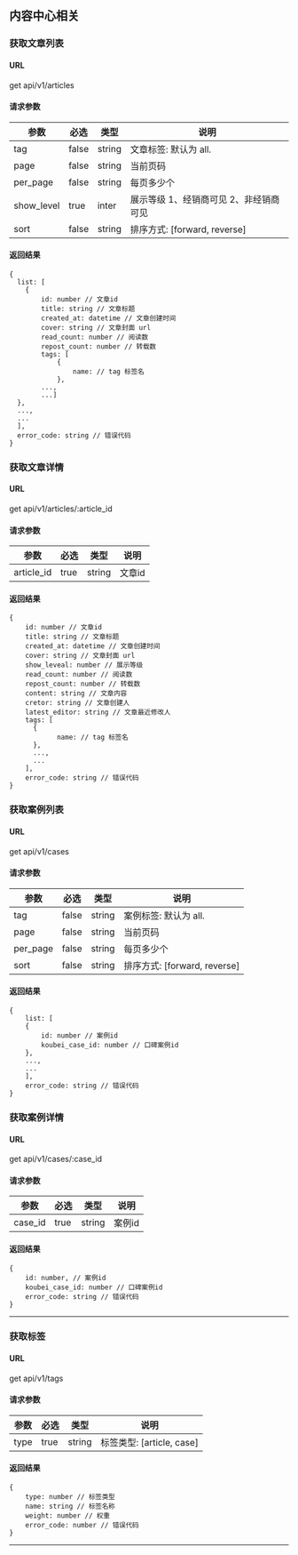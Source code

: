 ## 内容中心相关

### 获取文章列表
#### URL
get api/v1/articles

#### 请求参数
| 参数 | 必选 | 类型   | 说明 |
| --------- | ---- | ------ | ----|
| tag | false| string| 文章标签: 默认为 all. |
| page | false | string | 当前页码 |
| per\_page| false | string | 每页多少个 |
| show_level | true | inter | 展示等级 1、经销商可见 2、非经销商可见 |
| sort | false | string | 排序方式: [forward, reverse] |

#### 返回结果
```
{
  list: [
  	{
		id: number // 文章id
    	title: string // 文章标题
    	created_at: datetime // 文章创建时间
    	cover: string // 文章封面 url
    	read_count: number // 阅读数
    	repost_count: number // 转载数
    	tags: [
      		{
		 		name: // tag 标签名
      		},
    	...,
    	...]
  },
  ...,
  ...
  ],
  error_code: string // 错误代码
}
```

### 获取文章详情
#### URL
get api/v1/articles/:article\_id

#### 请求参数
| 参数 | 必选 | 类型   | 说明 |
| --------- | ---- | ------ | ----|
| article\_id | true | string| 文章id |

#### 返回结果
```
{
	id: number // 文章id
    title: string // 文章标题
    created_at: datetime // 文章创建时间
    cover: string // 文章封面 url
    show_leveal: number // 展示等级
    read_count: number // 阅读数
    repost_count: number // 转载数
    content: string // 文章内容
    cretor: string // 文章创建人
    latest_editor: string // 文章最近修改人
    tags: [
      {
			name: // tag 标签名
      },
      ...,
      ...
    ],
    error_code: string // 错误代码
}
```


### 获取案例列表
#### URL
get api/v1/cases

#### 请求参数
| 参数 | 必选 | 类型   | 说明 |
| --------- | ---- | ------ | ----|
| tag | false | string| 案例标签: 默认为 all. |
| page | false | string | 当前页码 |
| per\_page| false | string | 每页多少个 |
| sort | false | string | 排序方式: [forward, reverse]|

#### 返回结果
```
{
	list: [
	{
		id: number // 案例id
		koubei_case_id: number // 口碑案例id
	},
	...,
	...
	],
	error_code: string // 错误代码
}
```
### 获取案例详情
#### URL
get api/v1/cases/:case\_id

#### 请求参数
| 参数 | 必选 | 类型   | 说明 |
| --------- | ---- | ------ | ----|
| case\_id | true | string| 案例id |

#### 返回结果
```
{
	id: number, // 案例id
	koubei_case_id: number // 口碑案例id
	error_code: string // 错误代码
}
```


---
### 获取标签
#### URL
get api/v1/tags

#### 请求参数
| 参数       | 必选 | 类型   | 说明 |
| --------- | ---- | ------ | ----|
| type | true | string |  标签类型: [article, case] |

#### 返回结果
```
{
	type: number // 标签类型
	name: string // 标签名称
	weight: number // 权重
	error_code: number // 错误代码
}
```
---


